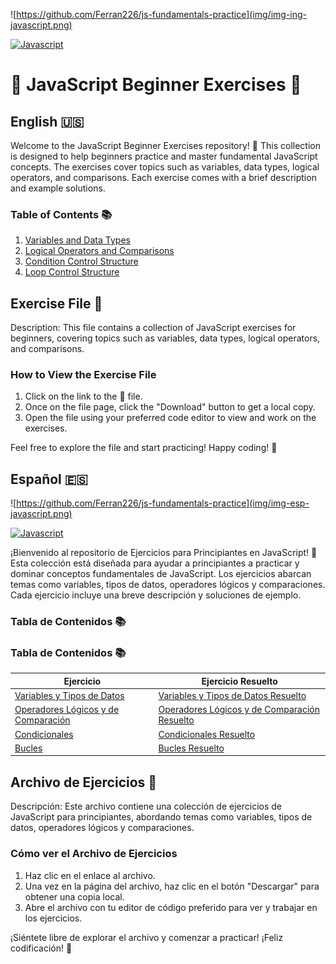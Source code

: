 ![https://github.com/Ferran226/js-fundamentals-practice](img/img-ing-javascript.png)

[![Javascript](https://img.shields.io/badge/javascript-white?style=for-the-badge&logo=javascript&logoColor=white&labelColor=black&color=%23F7DF1E)]()
# 🚀 JavaScript Beginner Exercises 🚀

## English 🇺🇸

Welcome to the JavaScript Beginner Exercises repository! 🎉 This collection is designed to help beginners practice and master fundamental JavaScript concepts. The exercises cover topics such as variables, data types, logical operators, and comparisons. Each exercise comes with a brief description and example solutions.

### Table of Contents 📚

1. [Variables and Data Types](Exercises_in_English/ENG_variables_and_data_types.js)
2. [Logical Operators and Comparisons](Exercises_in_English/ENG_logical_operators_and_comparisons.js)
3. [Condition Control Structure](Exercises_in_English/ENG_conditionalStructures.js)
4. [Loop Control Structure](Exercises_in_English/ENG_bucles_control.js)

## Exercise File 📂

Description: This file contains a collection of JavaScript exercises for beginners, covering topics such as variables, data types, logical operators, and comparisons.

### How to View the Exercise File

1. Click on the link to the 📂 file.
2. Once on the file page, click the "Download" button to get a local copy.
3. Open the file using your preferred code editor to view and work on the exercises.

Feel free to explore the file and start practicing! Happy coding! 🚀

## Español 🇪🇸

![https://github.com/Ferran226/js-fundamentals-practice](img/img-esp-javascript.png)

[![Javascript](https://img.shields.io/badge/javascript-white?style=for-the-badge&logo=javascript&logoColor=white&labelColor=black&color=%23F7DF1E)]()


¡Bienvenido al repositorio de Ejercicios para Principiantes en JavaScript! 🎉 Esta colección está diseñada para ayudar a principiantes a practicar y dominar conceptos fundamentales de JavaScript. Los ejercicios abarcan temas como variables, tipos de datos, operadores lógicos y comparaciones. Cada ejercicio incluye una breve descripción y soluciones de ejemplo.

### Tabla de Contenidos 📚

### Tabla de Contenidos 📚

| Ejercicio                                  | Ejercicio Resuelto                                        |
|--------------------------------------------|----------------------------------------------------------|
| [Variables y Tipos de Datos][ej1]          | [Variables y Tipos de Datos Resuelto][sol1]              |
| [Operadores Lógicos y de Comparación][ej2] | [Operadores Lógicos y de Comparación Resuelto][sol2]     |
| [Condicionales][ej3]                       | [Condicionales Resuelto][sol3]                           |
| [Bucles][ej4]                              | [Bucles Resuelto][sol4]                                  |

[ej1]: Ejercicios_en_Espanol/Preguntas_variables_y_tipos_de_datos.md
[sol1]: Soluciones_en_Espanol/variables_and_data_types_solution.js
[ej2]: Ejercicios_en_Espanol/logical_operators_and_comparisons.js
[sol2]: Soluciones_en_Espanol/logical_operators_and_comparisons_solution.js
[ej3]: Ejercicios_en_Espanol/conditionalStructures.js
[sol3]: Soluciones_en_Espanol/conditionalStructures_solution.js
[ej4]: Ejercicios_en_Espanol/bucles_control.js
[sol4]: Soluciones_en_Espanol/bucles_control_solution.js



## Archivo de Ejercicios 📂

Descripción: Este archivo contiene una colección de ejercicios de JavaScript para principiantes, abordando temas como variables, tipos de datos, operadores lógicos y comparaciones.

### Cómo ver el Archivo de Ejercicios

1. Haz clic en el enlace al archivo.
2. Una vez en la página del archivo, haz clic en el botón "Descargar" para obtener una copia local.
3. Abre el archivo con tu editor de código preferido para ver y trabajar en los ejercicios.

¡Siéntete libre de explorar el archivo y comenzar a practicar! ¡Feliz codificación! 🚀
